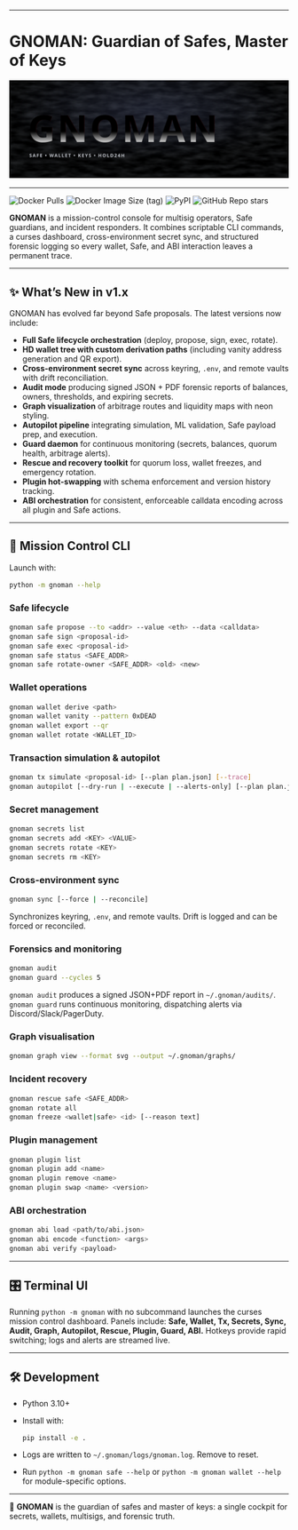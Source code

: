
---

# GNOMAN: Guardian of Safes, Master of Keys

![Sheen Banner](https://raw.githubusercontent.com/74Thirsty/74Thirsty/main/assets/gnoman.svg)

---

![Docker Pulls](https://img.shields.io/docker/pulls/gadgetsaavy/gnoman?style=for-the-badge\&logo=docker\&color=2496ED)
![Docker Image Size (tag)](https://img.shields.io/docker/image-size/gadgetsaavy/gnoman/latest?style=for-the-badge\&logo=docker\&color=0db7ed)
![PyPI](https://img.shields.io/pypi/v/gnoman-cli?style=for-the-badge\&logo=python\&color=3776AB)
![GitHub Repo stars](https://img.shields.io/github/stars/74Thirsty/gnoman-cli?style=for-the-badge\&logo=github\&color=181717)

**GNOMAN** is a mission-control console for multisig operators, Safe guardians, and incident responders. It combines scriptable CLI commands, a curses dashboard, cross-environment secret sync, and structured forensic logging so every wallet, Safe, and ABI interaction leaves a permanent trace.

---

## ✨ What’s New in v1.x

GNOMAN has evolved far beyond Safe proposals. The latest versions now include:

* **Full Safe lifecycle orchestration** (deploy, propose, sign, exec, rotate).
* **HD wallet tree with custom derivation paths** (including vanity address generation and QR export).
* **Cross-environment secret sync** across keyring, `.env`, and remote vaults with drift reconciliation.
* **Audit mode** producing signed JSON + PDF forensic reports of balances, owners, thresholds, and expiring secrets.
* **Graph visualization** of arbitrage routes and liquidity maps with neon styling.
* **Autopilot pipeline** integrating simulation, ML validation, Safe payload prep, and execution.
* **Guard daemon** for continuous monitoring (secrets, balances, quorum health, arbitrage alerts).
* **Rescue and recovery toolkit** for quorum loss, wallet freezes, and emergency rotation.
* **Plugin hot-swapping** with schema enforcement and version history tracking.
* **ABI orchestration** for consistent, enforceable calldata encoding across all plugin and Safe actions.

---

## 🚀 Mission Control CLI

Launch with:

```bash
python -m gnoman --help
```

### Safe lifecycle

```bash
gnoman safe propose --to <addr> --value <eth> --data <calldata>
gnoman safe sign <proposal-id>
gnoman safe exec <proposal-id>
gnoman safe status <SAFE_ADDR>
gnoman safe rotate-owner <SAFE_ADDR> <old> <new>
```

### Wallet operations

```bash
gnoman wallet derive <path>
gnoman wallet vanity --pattern 0xDEAD
gnoman wallet export --qr
gnoman wallet rotate <WALLET_ID>
```

### Transaction simulation & autopilot

```bash
gnoman tx simulate <proposal-id> [--plan plan.json] [--trace]
gnoman autopilot [--dry-run | --execute | --alerts-only] [--plan plan.json]
```

### Secret management

```bash
gnoman secrets list
gnoman secrets add <KEY> <VALUE>
gnoman secrets rotate <KEY>
gnoman secrets rm <KEY>
```

### Cross-environment sync

```bash
gnoman sync [--force | --reconcile]
```

Synchronizes keyring, `.env`, and remote vaults. Drift is logged and can be forced or reconciled.

### Forensics and monitoring

```bash
gnoman audit
gnoman guard --cycles 5
```

`gnoman audit` produces a signed JSON+PDF report in `~/.gnoman/audits/`.
`gnoman guard` runs continuous monitoring, dispatching alerts via Discord/Slack/PagerDuty.

### Graph visualisation

```bash
gnoman graph view --format svg --output ~/.gnoman/graphs/
```

### Incident recovery

```bash
gnoman rescue safe <SAFE_ADDR>
gnoman rotate all
gnoman freeze <wallet|safe> <id> [--reason text]
```

### Plugin management

```bash
gnoman plugin list
gnoman plugin add <name>
gnoman plugin remove <name>
gnoman plugin swap <name> <version>
```

### ABI orchestration

```bash
gnoman abi load <path/to/abi.json>
gnoman abi encode <function> <args>
gnoman abi verify <payload>
```

---

## 🎛️ Terminal UI

Running `python -m gnoman` with no subcommand launches the curses mission control dashboard.
Panels include: **Safe, Wallet, Tx, Secrets, Sync, Audit, Graph, Autopilot, Rescue, Plugin, Guard, ABI.**
Hotkeys provide rapid switching; logs and alerts are streamed live.

---

## 🛠️ Development

* Python 3.10+
* Install with:

  ```bash
  pip install -e .
  ```
* Logs are written to `~/.gnoman/logs/gnoman.log`. Remove to reset.
* Run `python -m gnoman safe --help` or `python -m gnoman wallet --help` for module-specific options.

---

🔐 **GNOMAN** is the guardian of safes and master of keys: a single cockpit for secrets, wallets, multisigs, and forensic truth.
